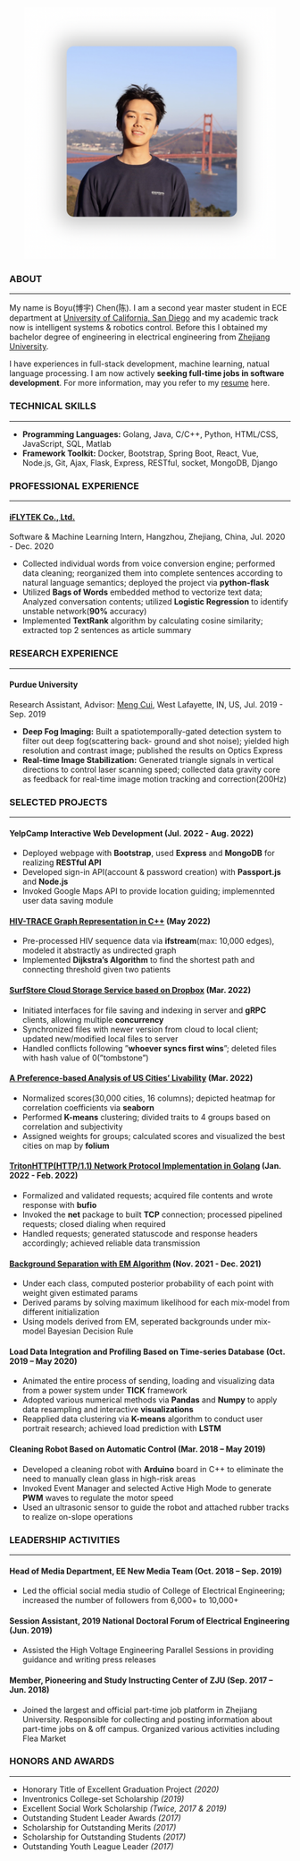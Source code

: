<div align=center><img src="./selfie.png" alt="drawing" width="450"></div>

### ABOUT
***

My name is Boyu(博宇) Chen(陈). I am a second year master student in ECE department at [University of California, San Diego](https://www.ece.ucsd.edu/) and my academic track now is intelligent systems & robotics control. Before this I obtained my bachelor degree of engineering in electrical engineering from [Zhejiang University](http://www.zju.edu.cn).

I have experiences in full-stack development, machine learning, natual language processing. I am now actively **seeking full-time jobs in software development**. For more information, may you refer to my [resume](/CV.pdf) here.

### TECHNICAL SKILLS
***

- **Programming Languages:** Golang, Java, C/C++, Python, HTML/CSS, JavaScript, SQL, Matlab
- **Framework Toolkit:** Docker, Bootstrap, Spring Boot, React, Vue, Node.js, Git, Ajax, Flask, Express, RESTful,
socket, MongoDB, Django

### PROFESSIONAL EXPERIENCE
***

#### [iFLYTEK Co., Ltd.](http://www.iflytek.com/en/)

Software & Machine Learning Intern, Hangzhou, Zhejiang, China, Jul. 2020 - Dec. 2020

- Collected individual words from voice conversion engine; performed data cleaning; reorganized them into complete sentences according to natural language semantics; deployed the project via **python-flask**
- Utilized **Bags of Words** embedded method to vectorize text data; Analyzed conversation contents; utilized **Logistic Regression** to identify unstable network(**90%** accuracy)
- Implemented **TextRank** algorithm by calculating cosine similarity; extracted top 2 sentences as article summary

### RESEARCH EXPERIENCE
***

#### Purdue University

Research Assistant, Advisor: [Meng Cui](https://mengcuilab.github.io), West Lafayette, IN, US, Jul. 2019 - Sep. 2019

- **Deep Fog Imaging:** Built a spatiotemporally-gated detection system to filter out deep fog(scattering back- ground and shot noise); yielded high resolution and contrast image; published the results on Optics Express
- **Real-time Image Stabilization:** Generated triangle signals in vertical directions to control laser scanning
speed; collected data gravity core as feedback for real-time image motion tracking and correction(200Hz)

### SELECTED PROJECTS
***

#### YelpCamp Interactive Web Development (Jul. 2022 - Aug. 2022)

- Deployed webpage with **Bootstrap**, used **Express** and **MongoDB** for realizing **RESTful API**
- Developed sign-in API(account & password creation) with **Passport.js** and **Node.js**
- Invoked Google Maps API to provide location guiding; implemennted user data saving module

#### [HIV-TRACE Graph Representation in C++](https://github.com/boyu29/HIV-TRACE-Graph-Representation) (May 2022)

- Pre-processed HIV sequence data via **ifstream**(max: 10,000 edges), modeled it abstractly as undirected graph
- Implemented **Dijkstra’s Algorithm** to find the shortest path and connecting threshold given two patients

#### [SurfStore Cloud Storage Service based on Dropbox](https://github.com/boyu29/SurfStoreCloudStorageSystem) (Mar. 2022)

- Initiated interfaces for file saving and indexing in server and **gRPC** clients, allowing multiple **concurrency**
- Synchronized files with newer version from cloud to local client; updated new/modified local files to server
- Handled conflicts following ”**whoever syncs first wins**”; deleted files with hash value of 0(”tombstone”)

#### [A Preference-based Analysis of US Cities’ Livability](https://github.com/boyu29/BestCityToLiveIn) (Mar. 2022)

- Normalized scores(30,000 cities, 16 columns); depicted heatmap for correlation coefficients via **seaborn**
- Performed **K-means** clustering; divided traits to 4 groups based on correlation and subjectivity
- Assigned weights for groups; calculated scores and visualized the best cities on map by **folium**

#### [TritonHTTP(HTTP/1.1) Network Protocol Implementation in Golang](https://github.com/boyu29/TritonHTTP) (Jan. 2022 - Feb. 2022)

- Formalized and validated requests; acquired file contents and wrote response with **bufio**
- Invoked the **net** package to built **TCP** connection; processed pipelined requests; closed dialing when required
- Handled requests; generated statuscode and response headers accordingly; achieved reliable data transmission

#### [Background Separation with EM Algorithm](https://github.com/xoxoboyu/CheetahEMClassifier) (Nov. 2021 - Dec. 2021)

- Under each class, computed posterior probability of each point with weight given estimated params
- Derived params by solving maximum likelihood for each mix-model from different initialization
- Using models derived from EM, seperated backgrounds under mix-model Bayesian Decision Rule

#### Load Data Integration and Profiling Based on Time-series Database (Oct. 2019 – May 2020)

- Animated the entire process of sending, loading and visualizing data from a power system under **TICK** framework
- Adopted various numerical methods via **Pandas** and **Numpy** to apply data resampling and interactive **visualizations**
- Reapplied data clustering via **K-means** algorithm to conduct user portrait research; achieved load prediction with **LSTM**

#### Cleaning Robot Based on Automatic Control (Mar. 2018 – May 2019)

- Developed a cleaning robot with **Arduino** board in C++ to eliminate the need to manually clean glass in high-risk areas 
- Invoked Event Manager and selected Active High Mode to generate **PWM** waves to regulate the motor speed
- Used an ultrasonic sensor to guide the robot and attached rubber tracks to realize on-slope operations

### LEADERSHIP ACTIVITIES
***

#### Head of  Media Department, EE New Media Team (Oct. 2018 – Sep. 2019)

- Led the official social media studio of College of Electrical Engineering; increased the number of followers from 6,000+ to 10,000+

#### Session Assistant, 2019 National Doctoral Forum of Electrical Engineering (Jun. 2019)

- Assisted the High Voltage Engineering Parallel Sessions in providing guidance and writing press releases

#### Member, Pioneering and Study Instructing Center of ZJU (Sep. 2017 – Jun. 2018)

- Joined the largest and official part-time job platform in Zhejiang University. Responsible for collecting and posting information about part-time jobs on & off campus. Organized various activities including Flea Market

### HONORS AND AWARDS
***

- Honorary Title of Excellent Graduation Project _(2020)_
- Inventronics College-set Scholarship _(2019)_
- Excellent Social Work Scholarship _(Twice, 2017 & 2019)_
- Outstanding Student Leader Awards _(2017)_
- Scholarship for Outstanding Merits _(2017)_
- Scholarship for Outstanding Students _(2017)_
- Outstanding Youth League Leader _(2017)_


<!-- 
You can use the [editor on GitHub](https://github.com/boyu29/boyu29.github.io/edit/master/index.md) to maintain and preview the content for your website in Markdown files.

Whenever you commit to this repository, GitHub Pages will run [Jekyll](https://jekyllrb.com/) to rebuild the pages in your site, from the content in your Markdown files.

### Markdown

Markdown is a lightweight and easy-to-use syntax for styling your writing. It includes conventions for

```markdown
Syntax highlighted code block

# Header 1
## Header 2
### Header 3

- Bulleted
- List

1. Numbered
2. List

**Bold** and _Italic_ and `Code` text

[Link](url) and ![Image](src)
```

For more details see [Basic writing and formatting syntax](https://docs.github.com/en/github/writing-on-github/getting-started-with-writing-and-formatting-on-github/basic-writing-and-formatting-syntax).

### Jekyll Themes

Your Pages site will use the layout and styles from the Jekyll theme you have selected in your [repository settings](https://github.com/boyu29/boyu29.github.io/settings/pages). The name of this theme is saved in the Jekyll `_config.yml` configuration file.

### Support or Contact

Having trouble with Pages? Check out our [documentation](https://docs.github.com/categories/github-pages-basics/) or [contact support](https://support.github.com/contact) and we’ll help you sort it out. -->


